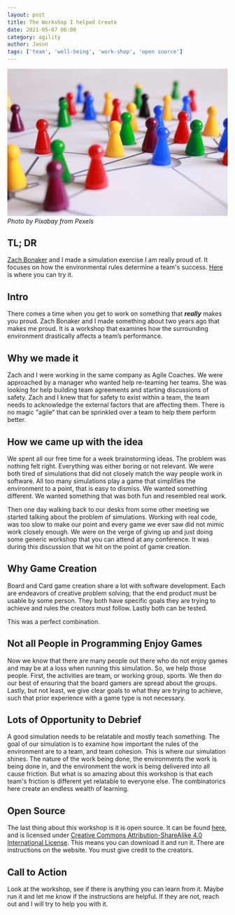 ```yaml
---
layout: post
title: The Workshop I helped Create
date: 2021-05-07 06:00
category: agility
author: Jason
tags: ['team', 'well-being', 'work-shop', 'open source']
---
```


![Pawns of a Game](/assets/img/posts/2021/05/pexels-pixabay-163064.jpg)
_Photo by Pixabay from Pexels_

## TL; DR

[Zach Bonaker](https://agileoutloud.wordpress.com) and I made a simulation exercise I am really proud of. It focuses on how the environmental rules determine a team's success. [Here](https://github.com/jason-kerney/TeamEnvironmentBoardGameWorkShop "Board Game Workshop") is where you can try it.

## Intro

There comes a time when you get to work on something that _**really**_ makes you proud. Zach Bonaker and I made something about two years ago that makes me proud. It is a workshop that examines how the surrounding environment drastically affects a team’s performance.

## Why we made it

Zach and I were working in the same company as Agile Coaches. We were approached by a manager who wanted help re-teaming her teams. She was looking for help building team agreements and starting discussions of safety. Zach and I knew that for safety to exist within a team, the team needs to acknowledge the external factors that are affecting them. There is no magic "agile" that can be sprinkled over a team to help them perform better.

## How we came up with the idea

We spent all our free time for a week brainstorming ideas. The problem was nothing felt right. Everything was either boring or not relevant. We were both tired of simulations that did not closely match the way people work in software. All too many simulations play a game that simplifies the environment to a point, that is easy to dismiss. We wanted something different. We wanted something that was both fun and resembled real work.

Then one day walking back to our desks from some other meeting we started talking about the problem of simulations. Working with real code, was too slow to make our point and every game we ever saw did not mimic work closely enough. We were on the verge of giving up and just doing some generic workshop that you can attend at any conference. It was during this discussion that we hit on the point of game creation.

## Why Game Creation

Board and Card game creation share a lot with software development. Each are endeavors of creative problem solving; that the end product must be usable by some person. They both have specific goals they are trying to achieve and rules the creators must follow. Lastly both can be tested.

This was a perfect combination.

## Not all People in Programming Enjoy Games

Now we know that there are many people out there who do not enjoy games and may be at a loss when running this simulation. So, we help those people. First, the activities are team, or working group, sports. We then do our best of ensuring that the board gamers are spread about the groups. Lastly, but not least, we give clear goals to what they are trying to achieve, such that prior experience with a game type is not necessary.

## Lots of Opportunity to Debrief

A good simulation needs to be relatable and mostly teach something. The goal of our simulation is to examine how important the rules of the environment are to a team, and team cohesion. This is where our simulation shines. The nature of the work being done, the environments the work is being done in, and the environment the work is being delivered into all cause friction. But what is so amazing about this workshop is that each team's friction is different yet relatable to everyone else. The combinatorics here create an endless wealth of learning.

## Open Source

The last thing about this workshop is it is open source. It can be found [here](https://github.com/jason-kerney/TeamEnvironmentBoardGameWorkShop "Board Game Workshop"), and is licensed under [Creative Commons Attribution-ShareAlike 4.0 International License](https://creativecommons.org/licenses/by-sa/4.0/). This means you can download it and run it. There are instructions on the website. You must give credit to the creators.

## Call to Action

Look at the workshop, see if there is anything you can learn from it. Maybe run it and let me know if the instructions are helpful. If they are not, reach out and I will try to help you with it.
